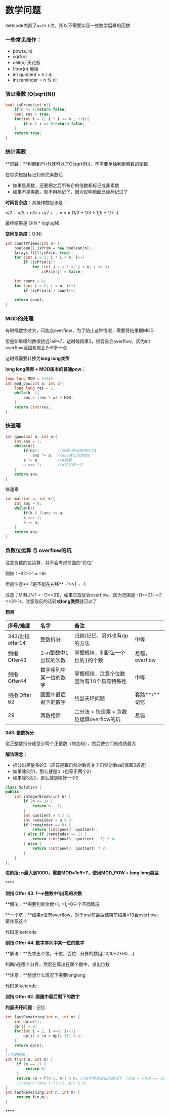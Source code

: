 # 数学问题

leetcode内置了`math.h`库，所以不需要实现一些数学运算的函数

### 一些常见操作：

* pow\(a, n\)
* sqrt\(n\)
* ceil\(n\) 天花板
* floor\(n\) 地板
* int quotient = n / d;
* int reminder = n % d;

### 验证素数 \(O\(sqrt\(N\)\)

```cpp
bool isPrime(int n){
    if(n <= 1)return false;
    bool res = true;
    for(int i = 2; i * i <= n ; ++i){
        if(n % i == 0)return false;
    }
    return true;
}
```

### 统计素数

**思路：**判断到i\*i&lt;N就可以了O\(sqrt\(N\)\)，不需要单独判断素数的函数

在每次根据标记判断完素数后

* 如果是素数，还要把之后所有它的倍数都标记成非素数
* 如果不是素数，就不用标记了，因为说明前面已经标记过了

**时间复杂度**：其操作数应该是：

n/2 + n/3 + n/5 + n/7 + ... = n × \(1/2 + 1/3 + 1/5 + 1/7...\)

最终结果是 O\(N \* loglogN\)

**空间复杂度**：O\(N\)

```cpp
int countPrimes(int n) {
    boolean[] isPrim = new boolean[n];
    Arrays.fill(isPrim, true);
    for (int i = 2; i * i < n; i++) 
        if (isPrim[i]) 
            for (int j = i * i; j < n; j += i) 
                isPrim[j] = false;
    
    int count = 0;
    for (int i = 2; i < n; i++)
        if (isPrim[i]) count++;
    
    return count;
}
```

### **MOD的处理**

有时候数字过大，可能会overflow，为了防止这种情况，需要将结果模MOD

但是如果模的数很接近1e9+7，这时候再乘3，很容易会overflow，因为int overflow范围也就比2e9多一点

这时候需要转换为**long long类型**

**long long类型 + MOD版本的普通pow：**

```cpp
long long MOD = 1e9+7;
int mod_pow(int a, int b){
    long long res = 1;
    while(b--){
        res = (res * a) % MOD;
    }
    return (int)res;
}
```

### **快速幂**

```cpp
int qpow(int a, int n){
    int ans = 1;
    while(n){
        if(n&1)        //如果n的当前末位为1
            ans *= a;  //ans乘上当前的a
        a *= a;        //a自乘
        n >>= 1;       //n往右移一位
    }
    return ans;
}
```

快速乘

```cpp
int mul(int a, int k){
    int ans = 0;
    while(k){
        if(k & 1)ans += a;
        k >>= 1;
        a += a;
    }
    return ans;
}
```

### **负数位运算 与 overflow的坑**

注意负数的位运算，并不会考虑前面的“负位”

例如：-32&gt;&gt;1 = -16

但是注意**-1是不能在右移** -1&gt;&gt;1 = -1

注意：MIN\_INT = -\(1&lt;&lt;31\)，如果它取反会overflow，因为范围是 -\(1&lt;&lt;31\) ~\(1 &lt;&lt;31-1\)，注意取反的话转成**long类型**就可以了



**题目**

| 序号/难度 | 名字 | 备注 |  |
| :--- | :--- | :--- | :--- |
| 343/剑指offer14 | 整数拆分 | 归纳/记忆，另外也有dp的方法 | 中等 |
| 剑指Offer43 | 1~n整数中1出现的次数 | 掌握规律，判断每一个位的1的个数 | 易错，overflow |
| 剑指Offer44 | 数字序列中某一位的数字 | 掌握规律，注意个位数因为有10个具有特殊性 | 中等 |
| 剑指 Offer 62 | 圆圈中最后剩下的数字 | 约瑟夫环问题 | 套路**/**记忆 |
| 29 | 两数相除 | 二分法 + 快速乘 + 负数位运算overflow的坑 | 易错 |



**343. 整数拆分**

讲正整数拆分成至少两个正整数（的加和），然后使它们的成绩最大

**解法理念：**

* 拆分出尽量多的3（应该是跟自然对数有关？自然对数e的值离3最近）
* 如果除3余1，那么就是4（也等于两个2）
* 如果除3余2，那么就是刚好一个2

```cpp
class Solution {
public:
    int integerBreak(int n) {
        if (n <= 3) {
            return n - 1;
        }
        int quotient = n / 3;
        int remainder = n % 3;
        if (remainder == 0) {
            return (int)pow(3, quotient);
        } else if (remainder == 1) {
            return (int)pow(3, quotient - 1) * 4;
        } else {
            return (int)pow(3, quotient) * 2;
        }
    }
};
```

**进阶版: n最大到1000，需要MOD=1e9+7，使用MOD\_POW + long long类型**

\*\*\*\*

**剑指 Offer 43. 1～n整数中1出现的次数**

**解法：**需要判断余数&gt;1, =1,=0三个不同情况

**一个坑：**如果n没有overflow，对于mul在最后结束前如果\*10会overflow，要注意这个

代码见leetcode

**剑指 Offer 44. 数字序列中某一位的数字**

**解法：**先求出个位，十位，百位...分界的数组\[10,10+2\*90,...\]

判断n在哪个分界，然后在算出在哪个数中，求出位数

**注意：**想想什么情况下需要longlong

代码见leetcode



**剑指 Offer 62. 圆圈中最后剩下的数字**

**约瑟夫环问题**：记忆

```cpp
int lastRemaining(int n, int m) {
    int dp[n+1];
    dp[1] = 0;
    for(int i = 2; i <=n; i++){
        dp[i] = (m + dp[i-1]) % i; 
    }
    return dp[n];
}
//方便理解：
int f(int n, int m) {
     if (n == 1) {
         return 0;
     }
     return (m + f(n-1, m)) % n; //在不考虑溢出的情况下，(a%d + c)%d == (a+c)%d
     //return (m%n + f(n-1, m)) % n;
}
int lastRemaining(int n, int m) {
     return f(n,m);
}
```

\*\*\*\*

